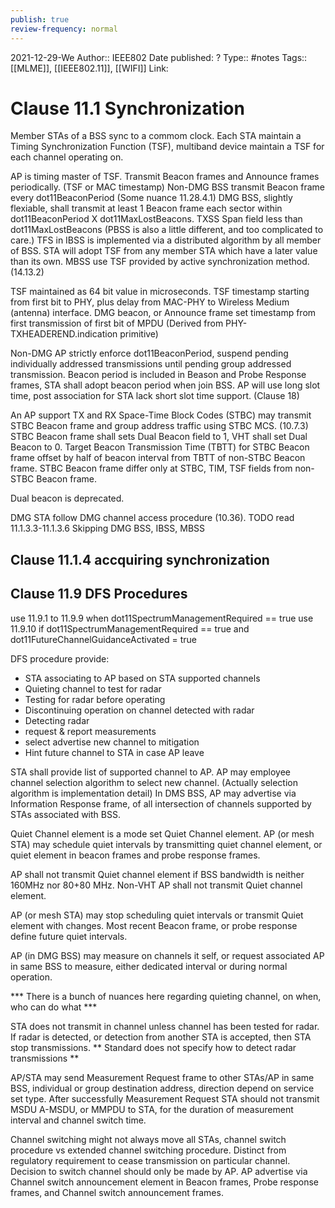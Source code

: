 ```yaml
---
publish: true
review-frequency: normal
---
```

2021-12-29-We
Author:: IEEE802
Date published: ?
Type:: #notes
Tags:: [[MLME]], [[IEEE802.11]], [[WIFI]]
Link: 

# Clause 11.1 Synchronization

Member STAs of a BSS sync to a commom clock. Each STA maintain a Timing Synchronization Function (TSF), multiband device maintain a TSF for each channel operating on.

AP is timing master of TSF. Transmit Beacon frames and Announce frames periodically. (TSF or MAC timestamp)
Non-DMG BSS transmit Beacon frame every dot11BeaconPeriod (Some nuance 11.28.4.1)
DMG BSS, slightly flexiable, shall transmit at least 1 Beacon frame each sector within dot11BeaconPeriod X dot11MaxLostBeacons. TXSS Span field less than dot11MaxLostBeacons
(PBSS is also a little different, and too complicated to care.)
TFS in IBSS is implemented via a distributed algorithm by all member of BSS. STA will adopt TSF from any member STA which have a later value than its own.
MBSS use TSF provided by active synchronization method. (14.13.2)

TSF maintained as 64 bit value in microseconds.
TSF timestamp starting from first bit to PHY, plus delay from MAC-PHY to Wireless Medium (antenna) interface.
DMG beacon, or Announce frame set timestamp from first transmission of first bit of MPDU (Derived from PHY-TXHEADEREND.indication primitive)

Non-DMG AP strictly enforce dot11BeaconPeriod, suspend pending individually addressed transmissions until pending group addressed transmission.
Beacon period is included in Beason and Probe Response frames, STA shall adopt beacon period when join BSS. AP will use long slot time, post association for STA lack short slot time support. (Clause 18)

An AP support TX and RX Space-Time Block Codes (STBC) may transmit STBC Beacon frame and group address traffic using STBC MCS. (10.7.3)
STBC Beacon frame shall sets Dual Beacon field to 1, VHT shall set Dual Beacon to 0. Target Beacon Transmission Time (TBTT) for STBC Beacon frame offset by half of beacon interval from TBTT of non-STBC Beacon frame. STBC Beacon frame differ only at STBC, TIM, TSF fields from non-STBC Beacon frame.

Dual beacon is deprecated.

DMG STA follow DMG channel access procedure (10.36).
TODO read 11.1.3.3-11.1.3.6 Skipping DMG BSS, IBSS, MBSS



## Clause 11.1.4 accquiring synchronization

## Clause 11.9 DFS Procedures

use 11.9.1 to 11.9.9 when dot11SpectrumManagementRequired == true
use 11.9.10 if dot11SpectrumManagementRequired == true and dot11FutureChannelGuidanceActivated = true

DFS procedure provide:
- STA associating to AP based on STA supported channels
- Quieting channel to test for radar
- Testing for radar before operating
- Discontinuing operation on channel detected with radar
- Detecting radar
- request & report measurements
- select advertise new channel to mitigation
- Hint future channel to STA in case AP leave

STA shall provide list of supported channel to AP. AP may employee channel selection algorithm to select new channel. (Actually selection algorithm is implementation detail)
In DMS BSS, AP may advertise via Information Response frame, of all intersection of channels supported by STAs associated with BSS.

Quiet Channel element is a mode set Quiet Channel element. AP (or mesh STA) may schedule quiet intervals by transmitting quiet channel element, or quiet element in beacon frames and probe response frames.

AP shall not transmit Quiet channel element if BSS bandwidth is neither 160MHz nor 80+80 MHz. Non-VHT AP shall not transmit Quiet channel element.

AP (or mesh STA) may stop scheduling quiet intervals or transmit Quiet element with changes. Most recent Beacon frame, or probe response define future quiet intervals.

AP (in DMG BSS) may measure on channels it self, or request associated AP in same BSS to measure, either dedicated interval or during normal operation.

*** There is a bunch of nuances here regarding quieting channel, on when, who can do what ***

STA does not transmit in channel unless channel has been tested for radar. If radar is detected, or detection from another STA is accepted, then STA stop transmissions. ** Standard does not specify how to detect radar transmissions **

AP/STA may send Measurement Request frame to other STAs/AP in same BSS, individual or group destination address, direction depend on service set type. After successfully Measurement Request STA should not transmit MSDU A-MSDU, or MMPDU to STA, for the duration of measurement interval and channel switch time.

Channel switching might not always move all STAs, channel switch procedure vs extended channel switching procedure. Distinct from regulatory requirement to cease transmission on particular channel. Decision to switch channel should only be made by AP. AP advertise via Channel switch announcement element in Beacon frames, Probe response frames, and Channel switch announcement frames.